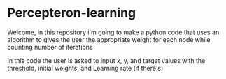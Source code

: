 # Percepteron-learning

Welcome, in this repository i'm going to make a python code that uses an algorithm to gives the user the appropriate weight for each node while counting number of iterations

In this code the user is asked to input x, y, and target values with the threshold, initial weights, and Learning rate (if there's)
